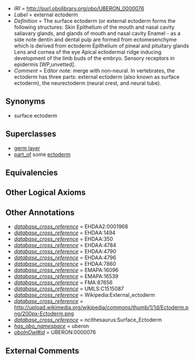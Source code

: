  * *IRI* = http://purl.obolibrary.org/obo/UBERON_0000076
 * *Label* = external ectoderm
 * *Definition* = The surface ectoderm (or external ectoderm forms the following structures: Skin Epithelium of the mouth and nasal cavity saliavary glands, and glands of mouth and nasal cavity Enamel - as a side note dentin and dental pulp are formed from ectomesenchyme which is derived from ectoderm Epithelium of pineal and pituitary glands Lens and cornea of the eye Apical ectodermal ridge inducing development of the limb buds of the embryo. Sensory receptors in epidermis [WP,unvetted].
 * *Comment* = Editor note: merge with non-neural. In vertebrates, the ectoderm has three parts: external ectoderm (also known as surface ectoderm), the neurectoderm (neural crest, and neural tube).

## Synonyms

 * surface ectoderm

## Superclasses

 * [germ layer](../../UBERON/23/UBERON_0000923.md)
 * [part_of](../../BFO/50/BFO_0000050.md) some [ectoderm](../../UBERON/24/UBERON_0000924.md)

## Equivalencies


## Other Logical Axioms


## Other Annotations

 * *[database_cross_reference](../../ef/oboInOwl#hasDbXref.md)* = EHDAA2:0001968
 * *[database_cross_reference](../../ef/oboInOwl#hasDbXref.md)* = EHDAA:1494
 * *[database_cross_reference](../../ef/oboInOwl#hasDbXref.md)* = EHDAA:350
 * *[database_cross_reference](../../ef/oboInOwl#hasDbXref.md)* = EHDAA:4784
 * *[database_cross_reference](../../ef/oboInOwl#hasDbXref.md)* = EHDAA:4790
 * *[database_cross_reference](../../ef/oboInOwl#hasDbXref.md)* = EHDAA:4796
 * *[database_cross_reference](../../ef/oboInOwl#hasDbXref.md)* = EHDAA:7860
 * *[database_cross_reference](../../ef/oboInOwl#hasDbXref.md)* = EMAPA:16096
 * *[database_cross_reference](../../ef/oboInOwl#hasDbXref.md)* = EMAPA:16539
 * *[database_cross_reference](../../ef/oboInOwl#hasDbXref.md)* = FMA:87656
 * *[database_cross_reference](../../ef/oboInOwl#hasDbXref.md)* = UMLS:C1515087
 * *[database_cross_reference](../../ef/oboInOwl#hasDbXref.md)* = Wikipedia:External_ectoderm
 * *[database_cross_reference](../../ef/oboInOwl#hasDbXref.md)* = http://upload.wikimedia.org/wikipedia/commons/thumb/1/1d/Ectoderm.png/200px-Ectoderm.png
 * *[database_cross_reference](../../ef/oboInOwl#hasDbXref.md)* = ncithesaurus:Surface_Ectoderm
 * *[has_obo_namespace](../../ce/oboInOwl#hasOBONamespace.md)* = uberon
 * *[oboInOwl#id](../../id/oboInOwl#id.md)* = UBERON:0000076

## External Comments

